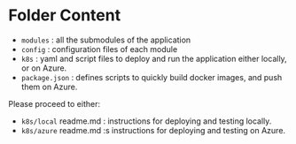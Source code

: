 # Folder Content

- `modules` : all the submodules of the application
- `config` : configuration files of each module
- `k8s` : yaml and script files to deploy and run the application either locally, or on Azure.
- `package.json` : defines scripts to quickly build docker images, and push them on Azure.

Please proceed to either:
- `k8s/local` readme.md : instructions for deploying and testing locally.
- `k8s/azure` readme.md :s instructions for deploying and testing on Azure.